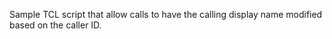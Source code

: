 Sample TCL script that allow calls to have the calling display name modified based on the caller ID.
